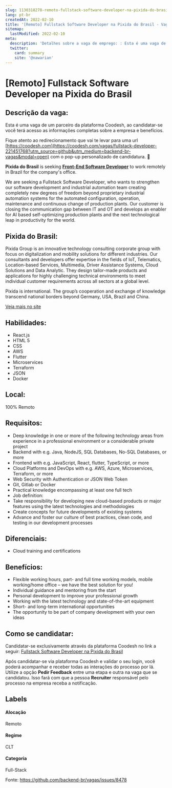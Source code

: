 ```yaml
---
slug: 1130318278-remoto-fullstack-software-developer-na-pixida-do-brasil
lang: pt-br
createdAt: 2022-02-10
title: '[Remoto] Fullstack Software Developer na Pixida do Brasil - Vaga de Emprego'
sitemap:
  lastModified: 2022-02-10
meta:
  description: 'Detalhes sobre a vaga de emprego: : Esta é uma vaga de um parceiro da plataforma Coodesh, ao candidatar-se você terá acesso as informações completas sobre a empresa e benefícios.  Fique atento ao redirecionamento que vai te levar para uma url [https://coodesh.com](https://coodesh.com/vagas/fullstack-developer-221451768?utm_source=github&utm_medium=backend-br-vagas&modal=open) com o pop-up personalizado de candidatura. 👋 <p><strong>Pixida do Brasil</strong> is seeking <strong><ins>Front-End Software Developer</ins></strong> to work remotely in Brazil for the company"s office.</p> <p>We are seeking a Fullstack Software Developer, who wants to strengthen our software development and industrial automation team creating completely new degrees of freedom beyond proprietary industrial automation systems for the automated configuration, operation, maintenance and continuous change of production plants. Our customer is closing the communication gap between IT and OT and develops an enabler for AI based self-optimizing production plants and the next technological leap in productivity for the world.</p>'
  twitter:
    card: summary
    site: '@nawarian'
---
```


# [Remoto] Fullstack Software Developer na Pixida do Brasil

## Descrição da vaga: 
Esta é uma vaga de um parceiro da plataforma Coodesh, ao candidatar-se você terá acesso as informações completas sobre a empresa e benefícios.


Fique atento ao redirecionamento que vai te levar para uma url [https://coodesh.com](https://coodesh.com/vagas/fullstack-developer-221451768?utm_source=github&utm_medium=backend-br-vagas&modal=open) com o pop-up personalizado de candidatura. 👋
<p><strong>Pixida do Brasil</strong> is seeking <strong><ins>Front-End Software Developer</ins></strong> to work remotely in Brazil for the company's office.</p>
<p>We are seeking a Fullstack Software Developer, who wants to strengthen our software development and industrial automation team creating completely new degrees of freedom beyond proprietary industrial automation systems for the automated configuration, operation, maintenance and continuous change of production plants. Our customer is closing the communication gap between IT and OT and develops an enabler for AI based self-optimizing production plants and the next technological leap in productivity for the world.</p>

## Pixida do Brasil: 
 <p>Pixida Group is an innovative technology consulting corporate group with focus on digitalization and mobility solutions for different industries. Our consultants and developers offer expertise in the fields of IoT, Telematics, Location-based Services, Multimedia, Driver Assistance Systems, Cloud Solutions and Data Analytic. They design tailor-made products and applications for highly challenging technical environments to meet individual customer requirements across all sectors at a global level.</p>
<p>Pixida is international. The group’s cooperation and exchange of knowledge transcend national borders beyond Germany, USA, Brazil and China.</p><a href='https://coodesh.com/empresas/pixida-do-brasil'>Veja mais no site</a>

 ## Habilidades: 
 - React.js 
- HTML 5 
- CSS 
- AWS 
- Flutter 
- Microservices 
- Terraform 
- JSON 
- Docker
## Local: 
 100% Remoto
## Requisitos: 
 - Deep knowledge in one or more of the following technology areas from experience in a professional environment or a considerable private project 
- Backend with e.g. Java, NodeJS, SQL Databases, No-SQL Databases, or more 
- Frontend with e.g. JavaScript, React, flutter, TypeScript, or more 
- Cloud Platforms and DevOps with e.g. AWS, Azure, Microservices, Terraform, or more 
- Web Security with Authentication or JSON Web Token 
- Git, Gitlab or Docker 
- Practical knowledge encompassing at least one full tech 
- Job definition: 
- Take responsibility for developing new cloud-based products or major features using the latest technologies and methodologies 
- Create concepts for future developments of existing systems 
- Advance and foster our culture of best practices, clean code, and testing in our development processes
## Diferenciais: 
 - Cloud training and certifications
## Benefícios: 
 - Flexible working hours, part- and full time working models, mobile working/home office – we have the best solution for you! 
- Individual guidance and mentoring from the start 
- Personal development to improve your professional growth 
- Working with the latest technology and state-of-the-art equipment 
- Short- and long-term international opportunities 
- The opportunity to be part of company development with your own ideas 
## Como se candidatar:
Candidatar-se exclusivamente através da plataforma Coodesh no link a seguir: [Fullstack Software Developer na Pixida do Brasil](https://coodesh.com/vagas/fullstack-developer-221451768?utm_source=github&utm_medium=backend-br-vagas&modal=open)


Após candidatar-se via plataforma Coodesh e validar o seu login, você poderá acompanhar e receber todas as interações do processo por lá. Utilize a opção **Pedir Feedback** entre uma etapa e outra na vaga que se candidatou. Isso fará com que a pessoa **Recruiter** responsável pelo processo na empresa receba a notificação.
## Labels
#### Alocação
Remoto
#### Regime
CLT
#### Categoria
Full-Stack

Fonte: https://github.com/backend-br/vagas/issues/8478